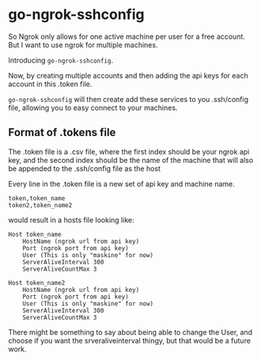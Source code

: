 # go-ngrok-sshconfig
So Ngrok only allows for one active machine per user for a free account.
But I want to use ngrok for multiple machines.

Introducing `go-ngrok-sshconfig`.

Now, by creating multiple accounts and then adding the api keys for each account in this .token file.

`go-ngrok-sshconfig` will then create add these services to you .ssh/config file, allowing you to easy connect to your machines.


## Format of .tokens file

The .token file is a .csv file, where the first index should be your ngrok api key, and the second index should be the name of the machine that will also be appended to the .ssh/config file as the host

Every line in the .token file is a new set of api key and machine name.

```
token,token_name
token2,token_name2

```

would result in a hosts file looking like:


```
Host token_name
    HostName (ngrok url from api key)
    Port (ngrok port from api key)
    User (This is only "maskine" for now)
    ServerAliveInterval 300
    ServerAliveCountMax 3

Host token_name2
    HostName (ngrok url from api key)
    Port (ngrok port from api key)
    User (This is only "maskine" for now)
    ServerAliveInterval 300
    ServerAliveCountMax 3
```

There might be something to say about being able to change the User, and choose if you want the srveraliveinterval thingy, but that would be a future work.
